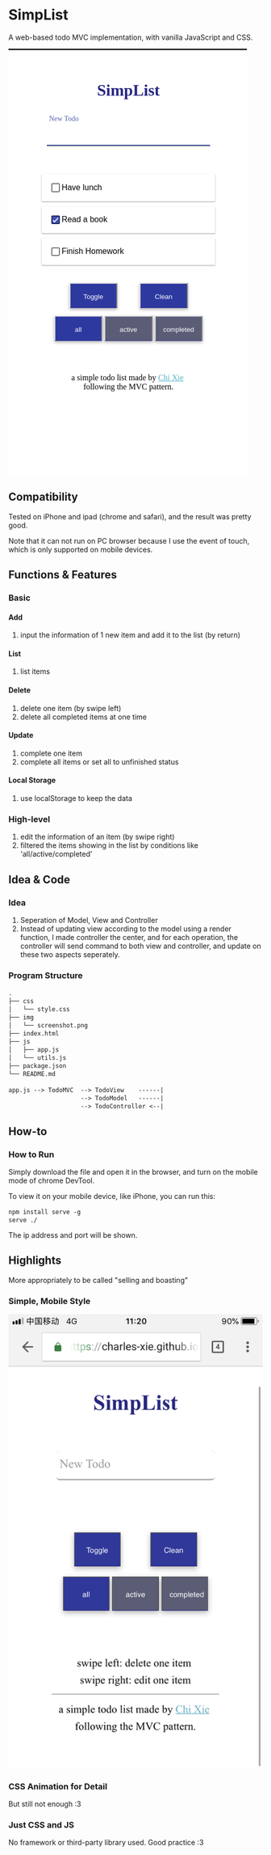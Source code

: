 # SimpList

A web-based todo MVC implementation, with vanilla JavaScript and CSS.

![screenshot](./img/screenshot.png)

## Compatibility

Tested on iPhone and ipad (chrome and safari), and the result was pretty good. 

Note that it can not run on PC browser because I use the event of touch, which is only supported on mobile devices.


## Functions & Features

### Basic

#### Add

1. input the information of 1 new item and add it to the list (by return)

#### List

1. list items

#### Delete

1. delete one item (by swipe left)
2. delete all completed items at one time

#### Update

1. complete one item
2. complete all items or set all to unfinished status

#### Local Storage

1. use localStorage to keep the data

### High-level

1. edit the information of an item (by swipe right)
2. filtered the items showing in the list by conditions like 'all/active/completed'

## Idea & Code

### Idea

1. Seperation of Model, View and Controller
2. Instead of updating view according to the model using a render function, I made controller the center, and for each operation, the controller will send command to both view and controller, and update on these two aspects seperately. 

### Program Structure

```
.
├── css
│   └── style.css
├── img
│   └── screenshot.png
├── index.html
├── js
│   ├── app.js
│   └── utils.js
├── package.json
└── README.md

app.js --> TodoMVC  --> TodoView    ------|
                    --> TodoModel   ------|
                    --> TodoController <--|

```



## How-to

### How to Run

Simply download the file and open it in the browser, and turn on the mobile mode of chrome DevTool.

To view it on your mobile device, like iPhone, you can run this:

```shell
npm install serve -g 
serve ./
```

The ip address and port will be shown.

## Highlights

More appropriately to be called "selling and boasting"

### Simple, Mobile Style

![iphone_todolist](./img/iphone_todolist.jpg)

### CSS Animation for Detail

But still not enough :3

### Just CSS and JS

No framework or third-party library used. Good practice :3

